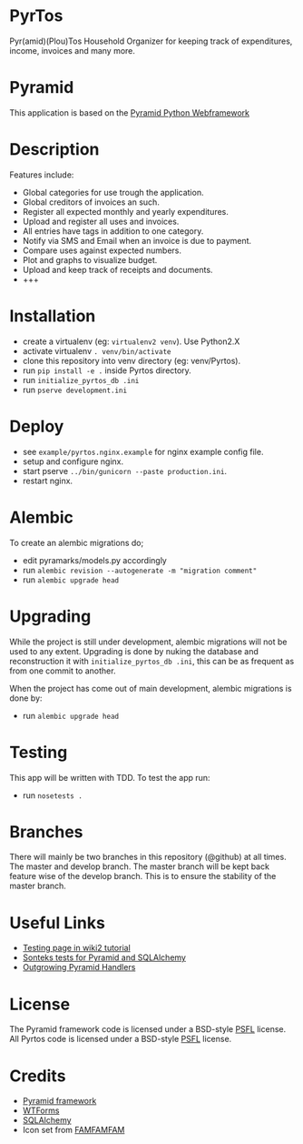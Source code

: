 PyrTos
======
Pyr(amid)(Plou)Tos Household Organizer for keeping track of expenditures, income, invoices and many more.

Pyramid
=======
This application is based on the [Pyramid Python Webframework](http://www.pylonsproject.org/)

Description
===========
Features include:
  * Global categories for use trough the application.
  * Global creditors of invoices an such.
  * Register all expected monthly and yearly expenditures.
  * Upload and register all uses and invoices.
  * All entries have tags in addition to one category.
  * Notify via SMS and Email when an invoice is due to payment.
  * Compare uses against expected numbers.
  * Plot and graphs to visualize budget.
  * Upload and keep track of receipts and documents.
  * +++

Installation
============
  * create a virtualenv (eg: `virtualenv2 venv`). Use Python2.X
  * activate virtualenv `. venv/bin/activate`
  * clone this repository into venv directory (eg: venv/Pyrtos).
  * run `pip install -e .` inside Pyrtos directory.
  * run `initialize_pyrtos_db .ini`
  * run `pserve development.ini`

Deploy
======
  * see `example/pyrtos.nginx.example` for nginx example config file.
  * setup and configure nginx.
  * start pserve `../bin/gunicorn --paste production.ini`.
  * restart nginx.

Alembic
=======
To create an alembic migrations do;
  * edit pyramarks/models.py accordingly
  * run `alembic revision --autogenerate -m "migration comment"`
  * run `alembic upgrade head`

Upgrading
=========
While the project is still under development, alembic migrations will not be used to any extent.
Upgrading is done by nuking the database and reconstruction it with `initialize_pyrtos_db .ini`,
this can be as frequent as from one commit to another.

When the project has come out of main development, alembic migrations is done by:
  * run `alembic upgrade head`

Testing
=======
This app will be written with TDD. To test the app run:
  * run `nosetests .`

Branches
========
There will mainly be two branches in this repository (@github) at all times. The master and develop branch.
The master branch will be kept back feature wise of the develop branch. This is to ensure the stability of the master branch.

Useful Links
============
  * [Testing page in wiki2 tutorial](http://docs.pylonsproject.org/projects/pyramid/en/1.4-branch/tutorials/wiki2/tests.html)
  * [Sonteks tests for Pyramid and SQLAlchemy](http://sontek.net/blog/detail/writing-tests-for-pyramid-and-sqlalchemy)
  * [Outgrowing Pyramid Handlers](http://michael.merickel.org/2011/8/23/outgrowing-pyramid-handlers/)

License
=======
The Pyramid framework code is licensed under a BSD-style [PSFL](http://www.pylonsproject.org/about/license) license.
All Pyrtos code is licensed under a BSD-style [PSFL](http://en.wikipedia.org/wiki/Python_Software_Foundation_License) license.

Credits
=======
  * [Pyramid framework](http://www.pylonsproject.org/)
  * [WTForms](http://wtforms.simplecodes.com/docs/1.0.4/)
  * [SQLAlchemy](http://www.sqlalchemy.org/)
  * Icon set from [FAMFAMFAM](http://www.famfamfam.com)
